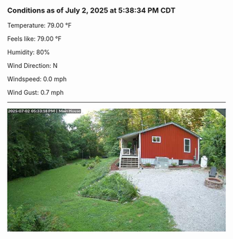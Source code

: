 ### Conditions as of July 2, 2025 at 5:38:34 PM CDT 

Temperature: 79.00 &deg;F

Feels like: 79.00 &deg;F

Humidity: 80%

Wind Direction: N

Windspeed: 0.0 mph

Wind Gust: 0.7 mph

---

<img src="./images/latest.jpeg"/>

